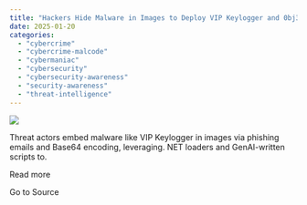 ```yaml
---
title: "Hackers Hide Malware in Images to Deploy VIP Keylogger and 0bj3ctivity Stealer"
date: 2025-01-20
categories: 
  - "cybercrime"
  - "cybercrime-malcode"
  - "cybermaniac"
  - "cybersecurity"
  - "cybersecurity-awareness"
  - "security-awareness"
  - "threat-intelligence"
---
```


![](https://lifeboat.com/blog.images/hackers-hide-malware-in-images-to-deploy-vip-keylogger-and-0bj3ctivity-stealer.jpg)

Threat actors embed malware like VIP Keylogger in images via phishing emails and Base64 encoding, leveraging. NET loaders and GenAI-written scripts to.

Read more

Go to Source

